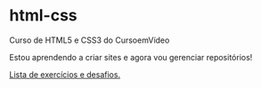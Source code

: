 # html-css
Curso de HTML5 e CSS3 do CursoemVídeo

Estou aprendendo a criar sites e agora vou gerenciar repositórios!

<a href = "https://leopdasilva.github.io/html-css/lista-de-exercicios/Lista_exerc%C3%ADcios_e_desafios.html">Lista de exercícios e desafios.</a>